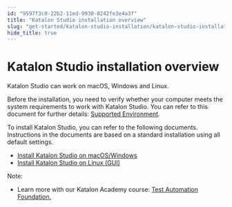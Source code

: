 ```yaml
---
id: "9597f3c0-22b2-11ed-9930-0242fe3e4a3f"
title: "Katalon Studio installation overview"
slug: "get-started/katalon-studio-installation/katalon-studio-installation-overview"
hide_title: true
---
```


# <a id="topic-6576" class="anchor_top_offset"/><a id="ariaid-title1" class="anchor_top_offset"/><span xmlns="http://www.w3.org/1999/xhtml" className="ph">Katalon Studio</span>  installation overview

<p xmlns="http://www.w3.org/1999/xhtml" className="p"><span className="ph">Katalon Studio</span> can work on macOS, Windows and Linux.</p> 
<p xmlns="http://www.w3.org/1999/xhtml" className="p">Before the installation, you need to verify whether your computer meets the system requirements to work with <span className="ph">Katalon Studio</span>. You can refer to this document for further details: <a className="xref" href="/docs/supported-execution-environments/supported-environments-for-katalon-studio-and-katalon-runtime-engine-kre">Supported Environment</a>.</p> 
<p xmlns="http://www.w3.org/1999/xhtml" className="p">To install <span className="ph">Katalon Studio</span>, you can refer to the following documents. Instructions in the documents are based on a standard installation using all default settings.</p> 
<div xmlns="http://www.w3.org/1999/xhtml" className="p"><ul className="ul"><li className="li"><a className="xref" href="/docs/get-started/katalon-studio-installation/install-katalon-studio-on-macoswindows">Install <span className="ph">Katalon Studio</span> on macOS/Windows</a></li><li className="li"><a className="xref" href="/docs/get-started/katalon-studio-installation/install-katalon-studio-for-linux-gui">Install <span className="ph">Katalon Studio</span> on Linux (GUI)</a></li></ul><div className="note note note_note"><span className="note__title">Note:</span> <ul className="ul"><li className="li"><p className="p">Learn more with our  <span className="ph">Katalon Academy</span> course: <a className="xref j-external-link" href="https://academy.katalon.com/courses/test-automation-foundations/?utm_source=kat_docs&utm_medium=install_overview" target="_blank">Test Automation Foundation.</a></p></li></ul></div></div>
